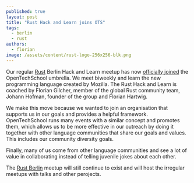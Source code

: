 ```yaml
---
published: true
layout: post
title: "Rust Hack and Learn joins OTS"
tags:
  - berlin
  - rust
authors:
  - florian
image: /assets/content/rust-logo-256x256-blk.png
---
```


Our regular [Rust](http://rust-lang.org) Berlin Hack and Learn meetup has now [officially joined](http://www.meetup.com/opentechschool-berlin/events/227320730/) the OpenTechSchool umbrella. We meet biweekly and learn the new programming language created by Mozilla. The Rust Hack and Learn is coached by Florian Gilcher, member of the global Rust community team, Johann Hofman, founder of the group and Florian Hartwig.

We make this move because we wanted to join an organisation that supports us in our goals and provides a helpful framework. OpenTechSchool runs many events with a similar concept and promotes them, which allows us to be more effective in our outreach by doing it together with other language communities that share our goals and values. This includes our community diversity goals.

Finally, many of us come from other language communities and see a lot of value in collaborating instead of telling juvenile jokes about each other.

The [Rust Berlin](http://www.meetup.com/Rust-Berlin/) meetup will still continue to exist and will host the irregular meetups with talks and other perojects.
